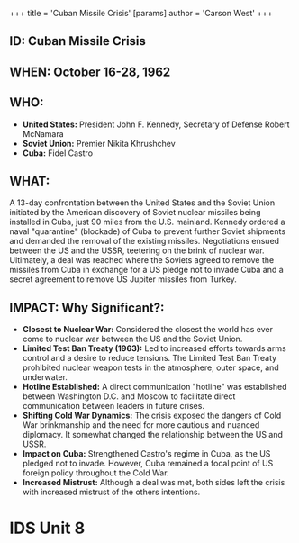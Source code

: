 +++
 title = 'Cuban Missile Crisis'
[params]
	author = 'Carson West'
+++
## ID: Cuban Missile Crisis 
## WHEN: October 16-28, 1962

## WHO:
*   **United States:** President John F. Kennedy, Secretary of Defense Robert McNamara
*   **Soviet Union:** Premier Nikita Khrushchev
*   **Cuba:** Fidel Castro

## WHAT:
A 13-day confrontation between the United States and the Soviet Union initiated by the American discovery of Soviet nuclear missiles being installed in Cuba, just 90 miles from the U.S. mainland. Kennedy ordered a naval "quarantine" (blockade) of Cuba to prevent further Soviet shipments and demanded the removal of the existing missiles. Negotiations ensued between the US and the USSR, teetering on the brink of nuclear war. Ultimately, a deal was reached where the Soviets agreed to remove the missiles from Cuba in exchange for a US pledge not to invade Cuba and a secret agreement to remove US Jupiter missiles from Turkey.

## IMPACT: Why Significant?:
*   **Closest to Nuclear War:** Considered the closest the world has ever come to nuclear war between the US and the Soviet Union.
*   **Limited Test Ban Treaty (1963):** Led to increased efforts towards arms control and a desire to reduce tensions. The Limited Test Ban Treaty prohibited nuclear weapon tests in the atmosphere, outer space, and underwater.
*   **Hotline Established:** A direct communication "hotline" was established between Washington D.C. and Moscow to facilitate direct communication between leaders in future crises.
*   **Shifting Cold War Dynamics:** The crisis exposed the dangers of Cold War brinkmanship and the need for more cautious and nuanced diplomacy. It somewhat changed the relationship between the US and USSR.
*   **Impact on Cuba:** Strengthened Castro's regime in Cuba, as the US pledged not to invade. However, Cuba remained a focal point of US foreign policy throughout the Cold War.
* **Increased Mistrust:** Although a deal was met, both sides left the crisis with increased mistrust of the others intentions.

# IDS Unit 8